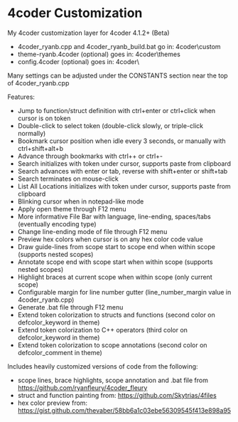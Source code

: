 # 4coder Customization
My 4coder customization layer for 4coder 4.1.2+ (Beta)

* 4coder_ryanb.cpp and 4coder_ryanb_build.bat go in: 4coder\custom
* theme-ryanb.4coder (optional) goes in: 4coder\themes
* config.4coder (optional) goes in: 4coder\

Many settings can be adjusted under the CONSTANTS section near the top of 4coder_ryanb.cpp

Features:
* Jump to function/struct definition with ctrl+enter or ctrl+click when cursor is on token
* Double-click to select token (double-click slowly, or triple-click normally)
* Bookmark cursor position when idle every 3 seconds, or manually with ctrl+shift+alt+b
* Advance through bookmarks with ctrl++ or ctrl+-
* Search initializes with token under cursor, supports paste from clipboard
* Search advances with enter or tab, reverse with shift+enter or shift+tab
* Search terminates on mouse-click
* List All Locations initializes with token under cursor, supports paste from clipboard
* Blinking cursor when in notepad-like mode
* Apply open theme through F12 menu
* More informative File Bar with language, line-ending, spaces/tabs (eventually encoding type)
* Change line-ending mode of file through F12 menu
* Preview hex colors when cursor is on any hex color code value
* Draw guide-lines from scope start to scope end when within scope (supports nested scopes)
* Annotate scope end with scope start when within scope (supports nested scopes)
* Highlight braces at current scope when within scope (only current scope)
* Configurable margin for line number gutter (line_number_margin value in 4coder_ryanb.cpp)
* Generate .bat file through F12 menu
* Extend token colorization to structs and functions (second color on defcolor_keyword in theme)
* Extend token colorization to C++ operators (third color on defcolor_keyword in theme)
* Extend token colorization to scope annotations (second color on defcolor_comment in theme)

Includes heavily customized versions of code from the following:
* scope lines, brace highlights, scope annotation and .bat file from https://github.com/ryanfleury/4coder_fleury
* struct and function painting from: https://github.com/Skytrias/4files
* hex color preview from: https://gist.github.com/thevaber/58bb6a1c03ebe56309545f413e898a95
